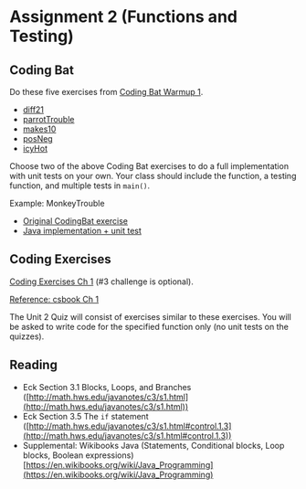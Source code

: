 # Assignment 2 (Functions and Testing)

## Coding Bat

Do these five exercises from 
[Coding Bat Warmup 1](http://codingbat.com/java/Warmup-1).

* [diff21](https://codingbat.com/prob/p116624)
* [parrotTrouble](https://codingbat.com/prob/p140449)
* [makes10](https://codingbat.com/prob/p182873)
* [posNeg](https://codingbat.com/prob/p159227)
* [icyHot](https://codingbat.com/prob/p192082)

Choose two of the above Coding Bat exercises to do a full
implementation with unit tests on your own.  Your class should include
the function, a testing function, and multiple tests in `main()`.

Example: MonkeyTrouble

- [Original CodingBat exercise](https://codingbat.com/prob/p181646)
- [Java implementation + unit test](https://dkessner.github.io/csbook/java/monkeytrouble.html)


## Coding Exercises

[Coding Exercises Ch 1](https://dkessner.github.io/csbook/java/coding-exercises-functions-and-testing.html)
(#3 challenge is optional).

[Reference: csbook Ch 1](https://dkessner.github.io/csbook/java/functions-and-testing.html)

The Unit 2 Quiz will consist of exercises similar to these exercises.
You will be asked to write code for the specified function only (no
unit tests on the quizzes).


## Reading

* Eck Section 3.1 Blocks, Loops, and Branches
    ([http://math.hws.edu/javanotes/c3/s1.html](http://math.hws.edu/javanotes/c3/s1.html))
* Eck Section 3.5 The `if` statement
    ([http://math.hws.edu/javanotes/c3/s1.html#control.1.3](http://math.hws.edu/javanotes/c3/s1.html#control.1.3))
* Supplemental: Wikibooks Java (Statements, Conditional blocks, Loop blocks, Boolean expressions)
    [https://en.wikibooks.org/wiki/Java_Programming](https://en.wikibooks.org/wiki/Java_Programming)


